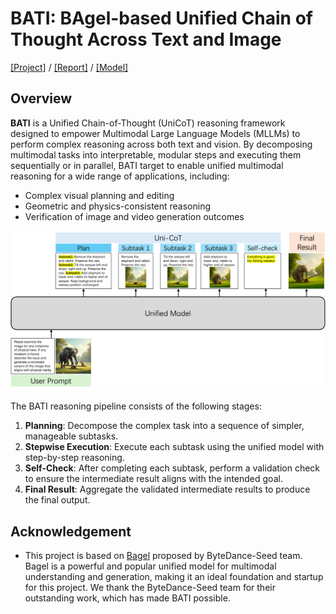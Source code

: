 # **BATI**: **BA**gel-based Unified Chain of Thought Across **T**ext and **Image** 

[[Project]](https://github.com/SAIS-FUXI/projects) / [[Report]](technical_report.md) / [[Model]](https://huggingface.co)

## Overview

**BATI** is a Unified Chain-of-Thought (UniCoT) reasoning framework designed to empower Multimodal Large Language Models (MLLMs) to perform complex reasoning across both text and vision. By decomposing multimodal tasks into interpretable, modular steps and executing them sequentially or in parallel, BATI target to enable unified multimodal reasoning for a wide range of applications, including:

* Complex visual planning and editing
* Geometric and physics-consistent reasoning
* Verification of image and video generation outcomes

<p align="center">
  <img src="assets/pipeline.png" width="600"/>
</p>


<!-- ## Pipeline Summary -->
The BATI reasoning pipeline consists of the following stages:

1. **Planning**: Decompose the complex task into a sequence of simpler, manageable subtasks.
2. **Stepwise Execution**: Execute each subtask using the unified model with step-by-step reasoning.
3. **Self-Check**: After completing each subtask, perform a validation check to ensure the intermediate result aligns with the intended goal.
4. **Final Result**: Aggregate the validated intermediate results to produce the final output.


## Acknowledgement

- This project is based on [Bagel](https://github.com/ByteDance-Seed/Bagel) proposed by ByteDance-Seed team. Bagel is a powerful and popular unified model for multimodal understanding and generation, making it an ideal foundation and startup for this project. We thank the ByteDance-Seed team for their outstanding work, which has made BATI possible.

